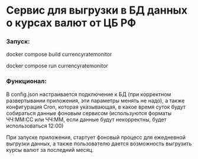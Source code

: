 # Сервис для выгрузки в БД данных о курсах валют от ЦБ РФ

### Запуск:
docker compose build currencyratemonitor

docker compose run currencyratemonitor

### Функционал:
В config.json настраивается подключение к БД (при корректном развертывании приложения, эти параметры менять не надо), а также конфигурация Cron, которая указывающая, в какое время суток будут собираться данные фоновым сервисом (используются форматы ЧЧ:ММ:СС или  ЧЧ:ММ, если данные будут некорректны, будет использоваться 12:00)

При запуске приложения, стартует фоновый процесс для ежедневной выгрузки данных, а также пользователю дается возможность выгрузить курсы валют за последний месяц.

